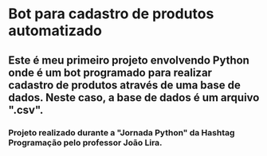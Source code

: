 # Bot para cadastro de produtos automatizado

## Este é meu primeiro projeto envolvendo Python onde é um bot programado para realizar cadastro de produtos através de uma base de dados. Neste caso, a base de dados é um arquivo ".csv".

### Projeto realizado durante a "Jornada Python" da Hashtag Programação pelo professor João Lira.